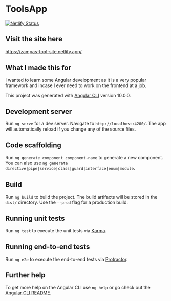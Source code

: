 # ToolsApp

[![Netlify Status](https://api.netlify.com/api/v1/badges/cd45599f-0dd0-48cc-8bdf-c99897b6da03/deploy-status)](https://app.netlify.com/sites/zampas-tool-site/deploys)

## Visit the site here

https://zampas-tool-site.netlify.app/

## What I made this for

I wanted to learn some Angular development as it is a very popular framework and incase I ever need to work on the frontend at a job.


This project was generated with [Angular CLI](https://github.com/angular/angular-cli) version 10.0.0.

## Development server

Run `ng serve` for a dev server. Navigate to `http://localhost:4200/`. The app will automatically reload if you change any of the source files.

## Code scaffolding

Run `ng generate component component-name` to generate a new component. You can also use `ng generate directive|pipe|service|class|guard|interface|enum|module`.

## Build

Run `ng build` to build the project. The build artifacts will be stored in the `dist/` directory. Use the `--prod` flag for a production build.

## Running unit tests

Run `ng test` to execute the unit tests via [Karma](https://karma-runner.github.io).

## Running end-to-end tests

Run `ng e2e` to execute the end-to-end tests via [Protractor](http://www.protractortest.org/).

## Further help

To get more help on the Angular CLI use `ng help` or go check out the [Angular CLI README](https://github.com/angular/angular-cli/blob/master/README.md).
